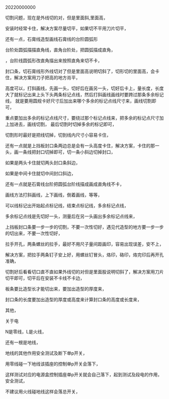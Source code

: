 20220000000





切割问题，现在是外线切的对，但是里面斜,里面高，


安装时经常卡住，解决方案尽量切平，如果切不平用刀片切平，


还有一点，石膏线造型画线石膏线的台阶圆弧形

台阶处圆弧描描直角线，直角台阶处，把圆弧描成直角，

，台阶线圆弧形改直角描出来按照直角来切不卡，






封口条，切石膏线形外线切对了但是里面高说明切斜了，切形切的里面高，会卡住，解决方案用刀子把高的地方肖平，

高度可以，打斜画线，先画一头，切好后在画另一头，切好后卡上，量长度，长度大了就标记出来上头下头两条标记点线，然后打斜画线画线时要跨过那条多余标记线，
就是要用圆规卡好尺寸后加出来哪个多余的标记点线尺寸来，画线切割即可，

重点要加出多余的标记点线尺寸，要绕过那个标记点线来，把多余的标记点尺寸加上加进去，画线切割，
最后切割时切掉多余的标记即可，

切割形时最好是把线切掉，切到线内尺寸小容易卡住，


还有一点就是上挡板封口条两边总是会有一头高度卡住，解决方案，卡住的那一头，画一条线把封口切掉即可，切一条小斜边切掉封口，

如果是两头卡住就切两头封口条斜边，

如果是中间卡住就切中间封口斜边，

还有一点就是石膏线台阶把圆弧台阶线描成画成直角线不卡，



画线方法打斜画线，上下画线，倒着画线，等等，

可以线标记出开始起点标记线，结束点标记线，多余标记点线，

多余标记点线是先切好一头，测量后在另一头画出多余标记点线来，

上挡板封口条要一步一步的切割，不要一次性切好，遇见代造型的地方要一步一步的切出来，不要一次性切好，


拉手开孔，两条螺丝的拉手，最好不用尺子量间距画印，容易出现误差，安不上，

解决方案，把拉手两条钉子安上好，用螺丝钉冒头，烙印，硌印，烙完印后再开孔准确，


切割好后看看切口直不直如果外线切的对但是里面股说明切斜了，解决方案用刀片切平即可，切平后在安装不卡线不卡边，



板条要比造型长才能切出来，要加出造型的厚度来，

封口条的长度要加出造型的厚度或高度来计算封口条的高度或长度来，




其他，


关于电


N是零线，L是火线，


还有一根是地线，



地线的其他作用安全测试及断下单p开关，


用零线碰一下地线该插座的控制单p开关会落下，


这样测试对应的电源盒控制插座单p开关就会自己落下，起到测试及段电的作用，安全测试，


不建议用火线碰地线这样会落总开关，





















